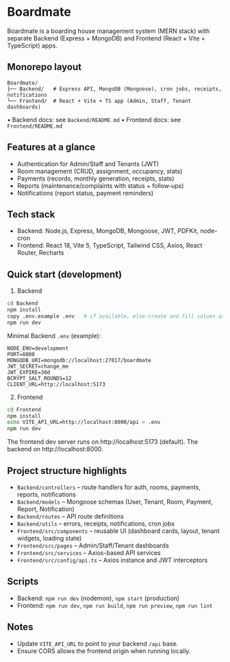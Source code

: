 # Boardmate

Boardmate is a boarding house management system (MERN stack) with separate Backend (Express + MongoDB) and Frontend (React + Vite + TypeScript) apps.

## Monorepo layout
```
Boardmate/
├── Backend/   # Express API, MongoDB (Mongoose), cron jobs, receipts, notifications
└── Frontend/  # React + Vite + TS app (Admin, Staff, Tenant dashboards)
```

• Backend docs: see `Backend/README.md`
• Frontend docs: see `Frontend/README.md`

## Features at a glance
- Authentication for Admin/Staff and Tenants (JWT)
- Room management (CRUD, assignment, occupancy, stats)
- Payments (records, monthly generation, receipts, stats)
- Reports (maintenance/complaints with status + follow‑ups)
- Notifications (report status, payment reminders)

## Tech stack
- Backend: Node.js, Express, MongoDB, Mongoose, JWT, PDFKit, node-cron
- Frontend: React 18, Vite 5, TypeScript, Tailwind CSS, Axios, React Router, Recharts

## Quick start (development)

1) Backend
```bash
cd Backend
npm install
copy .env.example .env   # if available, else create and fill values as below
npm run dev
```

Minimal Backend `.env` (example):
```env
NODE_ENV=development
PORT=8000
MONGODB_URI=mongodb://localhost:27017/boardmate
JWT_SECRET=change_me
JWT_EXPIRE=30d
BCRYPT_SALT_ROUNDS=12
CLIENT_URL=http://localhost:5173
```

2) Frontend
```bash
cd Frontend
npm install
echo VITE_API_URL=http://localhost:8000/api > .env
npm run dev
```

The frontend dev server runs on http://localhost:5173 (default). The backend on http://localhost:8000.

## Project structure highlights
- `Backend/controllers` – route handlers for auth, rooms, payments, reports, notifications
- `Backend/models` – Mongoose schemas (User, Tenant, Room, Payment, Report, Notification)
- `Backend/routes` – API route definitions
- `Backend/utils` – errors, receipts, notifications, cron jobs
- `Frontend/src/components` – reusable UI (dashboard cards, layout, tenant widgets, loading state)
- `Frontend/src/pages` – Admin/Staff/Tenant dashboards
- `Frontend/src/services` – Axios-based API services
- `Frontend/src/config/api.ts` – Axios instance and JWT interceptors

## Scripts
- Backend: `npm run dev` (nodemon), `npm start` (production)
- Frontend: `npm run dev`, `npm run build`, `npm run preview`, `npm run lint`

## Notes
- Update `VITE_API_URL` to point to your backend `/api` base.
- Ensure CORS allows the frontend origin when running locally.

